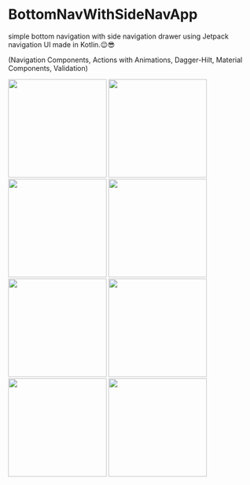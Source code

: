 # BottomNavWithSideNavApp
simple bottom navigation with side navigation drawer using Jetpack navigation UI made in Kotlin.😉😎

(Navigation Components, Actions with Animations, Dagger-Hilt, Material Components, Validation)

<p float="left">

 <img src="https://user-images.githubusercontent.com/25154589/145219940-14a62a50-0750-48cd-a097-c8f514b7d52b.png" width="200" />

<img src="https://user-images.githubusercontent.com/25154589/145220001-61ed88b5-187e-463c-bffc-ea0a3c920da6.png" width="200" />

<img src="https://user-images.githubusercontent.com/25154589/145220146-5946c312-3f37-4b9f-9b27-30cfd3161172.png" width="200" />

<img src="https://user-images.githubusercontent.com/25154589/145220040-d83ac648-6132-4583-a2ca-eeee95d71538.png" width="200" />

<img src="https://user-images.githubusercontent.com/25154589/145220083-bde78a48-a0ef-4e13-b892-b0462e3e387f.png" width="200" />

<img src="https://user-images.githubusercontent.com/25154589/145220184-bd19e411-25f0-4032-bcb1-1b182a7b5574.png" width="200" />

<img src="https://user-images.githubusercontent.com/25154589/145220203-c2b99d3f-e9e9-4fde-81ed-906e86c47530.png" width="200" />

<img src="https://user-images.githubusercontent.com/25154589/145220229-dd7aba72-d8a8-4495-9c4d-2a966d188fb5.png" width="200" />
 </p>

